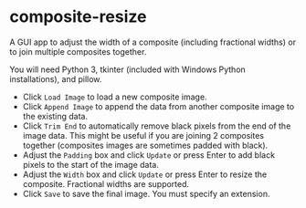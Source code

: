 # composite-resize

A GUI app to adjust the width of a composite (including fractional widths) or to join multiple composites together.

You will need Python 3, tkinter (included with Windows Python installations), and pillow.

- Click `Load Image` to load a new composite image.
- Click `Append Image` to append the data from another composite image to the existing data.
- Click `Trim End` to automatically remove black pixels from the end of the image data. This might be useful if you are joining 2 composites together (composites images are sometimes padded with black).
- Adjust the `Padding` box and click `Update` or press Enter to add black pixels to the start of the image data.
- Adjust the `Width` box and click `Update` or press Enter to resize the composite. Fractional widths are supported.
- Click `Save` to save the final image. You must specify an extension.
